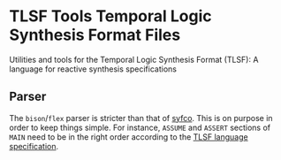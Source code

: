 # TLSF Tools Temporal Logic Synthesis Format Files
Utilities and tools for the Temporal Logic Synthesis Format (TLSF): A language
for reactive synthesis specifications

## Parser
The `bison`/`flex` parser is stricter than that of
[syfco](https://github.com/reactive-systems/syfco). This is on purpose in
order to keep things simple. For instance, `ASSUME` and `ASSERT` sections of
`MAIN` need to be in the right order according to the [TLSF language
specification](https://arxiv.org/abs/1604.02284).
